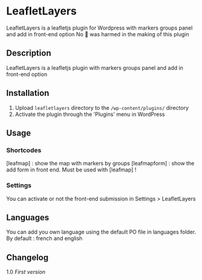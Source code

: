 # LeafletLayers

LeafletLayers is a leafletjs plugin for Wordpress with markers groups panel and add in front-end option
No :panda_face: was harmed in the making of this plugin

## Description

LeafletLayers is a leafletjs plugin with markers groups panel and add in front-end option

## Installation

1. Upload `leafletlayers` directory to the `/wp-content/plugins/` directory
2. Activate the plugin through the 'Plugins' menu in WordPress


## Usage

### Shortcodes

[leafmap] : show the map with markers by groups
[leafmapform] : show the add form in front end. Must be used with [leafmap] !

### Settings

You can activate or not the front-end submission in Settings > LeafletLayers

## Languages

You can add you own language using the default PO file in languages folder.
By default : french and english

## Changelog

1.0
*First version*